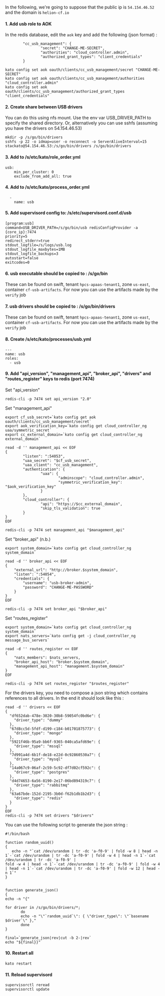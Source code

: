 In the following, we're going to suppose that the public ip is `54.154.46.52` and the domain is `helion-cf.io`

#### 1. Add usb role to AOK
In the redis database, edit the `aok` key and add the following (json format) :
```
        "cc_usb_management": {
                "secret": "CHANGE-ME-SECRET",
                "authorities": "cloud_controller.admin",
                "authorized_grant_types": "client_credentials"
        }
```

```
kato config set aok oauth/clients/cc_usb_management/secret "CHANGE-ME-SECRET"
kato config set aok oauth/clients/cc_usb_management/authorities "cloud_controller.admin"
kato config set aok oauth/clients/cc_usb_management/authorized_grant_types "client_credentials"
```
#### 2. Create share between USB drivers
You can do this using nfs mount. Use the env var USB_DRIVER_PATH to specify the shared directory.
Or, alternatively you can use sshfs (assuming you have the drivers on 54.154.46.53)
```
mkdir -p /s/go/bin/drivers
sshfs -p 22 -o idmap=user -o reconnect -o ServerAliveInterval=15 stackato@54.154.46.53:/s/go/bin/drivers /s/go/bin/drivers
```
#### 3. Add to /s/etc/kato/role_order.yml
```
usb:
    min_per_cluster: 0
    exclude_from_add_all: true
```
#### 4. Add to /s/etc/kato/process_order.yml
```
  -
    name: usb
```
#### 5. Add supervisord config to: /s/etc/supervisord.conf.d/usb
```
[program:usb]
command=USB_DRIVER_PATH=/s/go/bin/usb redisConfigProvider -a {core_ip}:7474
priority=5
redirect_stderr=true
stdout_logfile=/s/logs/usb.log
stdout_logfile_maxbytes=1MB
stdout_logfile_backups=3
autostart=false
exitcodes=0
```
#### 6. usb executable should be copied to : /s/go/bin
These  can be found on swift, tenant `hpcs-apaas-tenant1`, zone `us-east`, container `cf-usb-artifacts`. For now you can use the artifacts made by the `verify` job
#### 7. usb drivers should be copied to : /s/go/bin/drivers
These  can be found on swift, tenant `hpcs-apaas-tenant1`, zone `us-east`, container `cf-usb-artifacts`. For now you can use the artifacts made by the `verify` job
#### 8. Create /s/etc/kato/processes/usb.yml
```
---
name: usb
roles:
  - usb
```
#### 9. Add "api_version", "management_api", "broker_api", "drivers" and "routes_register" keys to redis (port 7474)
Set "api_version"
```
redis-cli -p 7474 set api_version "2.0"
```

Set  "management_api"
```
export cf_usb_secret=`kato config get aok oauth/clients/cc_usb_management/secret`
export aok_verification_key=`kato config get cloud_controller_ng uaa/symmetric_secret`
export cc_external_domain=`kato config get cloud_controller_ng external_domain`

read -d '' management_api << EOF
{
        "listen": ":54053",
        "uaa_secret": "$cf_usb_secret",
        "uaa_client": "cc_usb_management",
        "authentication": {
                "uaa": {
                        "adminscope": "cloud_controller.admin",
                        "symmetric_verification_key": "$aok_verification_key"
                }
        },
        "cloud_controller": {
                "api": "https://$cc_external_domain",
                "skip_tls_validation": true
        }
}
EOF

redis-cli -p 7474 set management_api "$management_api"
```


Set "broker_api" (n.b.)
```
export system_domain=`kato config get cloud_controller_ng system_domain`

read -d '' broker_api << EOF
{
    "external_url": "http://broker.$system_domain",
    "listen": ":54054",
    "credentials": {
        "username": "usb-broker-admin",
        "password": "CHANGE-ME-PASSWORD"
    }
}
EOF

redis-cli -p 7474 set broker_api "$broker_api"
```

Set "routes_register"
```
export system_domain=`kato config get cloud_controller_ng system_domain`
export nats_servers=`kato config get -j cloud_controller_ng message_bus_servers`

read -d '' routes_register << EOF
{
    "nats_members": $nats_servers,
    "broker_api_host": "broker.$system_domain",
    "management_api_host": "management.$system_domain"
}
EOF

redis-cli -p 7474 set routes_register "$routes_register"
```

For the drivers key, you need to compose a json string which contains references to all drivers. In the end it should look like this :
```
read -d '' drivers << EOF
{
  "df652dab-478e-3020-30b8-59054fc0bd6e": {
    "driver_type": "dummy"
  },
  "67d8cc5d-5fdf-d199-c184-b01701875773": {
    "driver_type": "mongo"
  },
  "5921f46b-95a9-bb6f-9365-040ca5afd69e": {
    "driver_type": "mssql"
  },
  "7d991a4d-6b1f-de18-e22d-0c92860530a7": {
    "driver_type": "mysql"
  },
  "14a067c9-06af-2c59-5c92-df7d02cf592c": {
    "driver_type": "postgres"
  },
  "d4d74653-6a56-8190-2e17-06bd894319c7": {
    "driver_type": "rabbitmq"
  },
  "63a67bde-152d-2195-3b0d-f62b1db1b2d3": {
    "driver_type": "redis"
  }
}
EOF
redis-cli -p 7474 set drivers "$drivers"

```

You can use the following script to generate the json string :
```
#!/bin/bash 

function random_uuid() 
{ 
   echo -n "`cat /dev/urandom | tr -dc 'a-f0-9' | fold -w 8 | head -n 1`-`cat /dev/urandom | tr -dc 'a-f0-9' | fold -w 4 | head -n 1`-`cat /dev/urandom | tr -dc 'a-f0-9' |
fold -w 4 | head -n 1`-`cat /dev/urandom | tr -dc 'a-f0-9' | fold -w 4 | head -n 1`-`cat /dev/urandom | tr -dc 'a-f0-9' | fold -w 12 | head -n 1`" 
} 


function generate_json() 
{ 
echo -n "{" 

for driver in /s/go/bin/drivers/*; 
       do 
       echo -n "\"`random_uuid`\": { \"driver_type\": \"`basename $driver`\" }," 
       done 
} 

final=`generate_json|rev|cut -b 2-|rev` 
echo "${final}}"
```

#### 10. Restart all
```
kato restart
```
#### 11. Reload supervisord
```
supervisorctl reread
supervisorctl update
```
